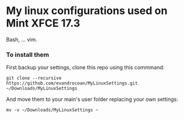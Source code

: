 ﻿My linux configurations used on Mint XFCE 17.3
===============
Bash, ... vim.

### To install them

First backup your settings, clone this repo using this commmand:
```
git clone --recursive https://github.com/evandrocoan/MyLinuxSettings.git ~/Downloads/MyLinuxSettings
```
And move them to your main's user folder replacing your own settings:
```
mv -v ~/Downloads/MyLinuxSettings ~
```




